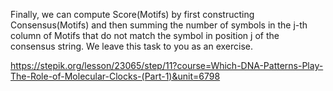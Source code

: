 Finally, we can compute Score(Motifs) by first constructing Consensus(Motifs) and then summing the number of symbols in the j-th column of Motifs that do not match the symbol in position j of the consensus string. We leave this task to you as an exercise.

https://stepik.org/lesson/23065/step/11?course=Which-DNA-Patterns-Play-The-Role-of-Molecular-Clocks-(Part-1)&unit=6798